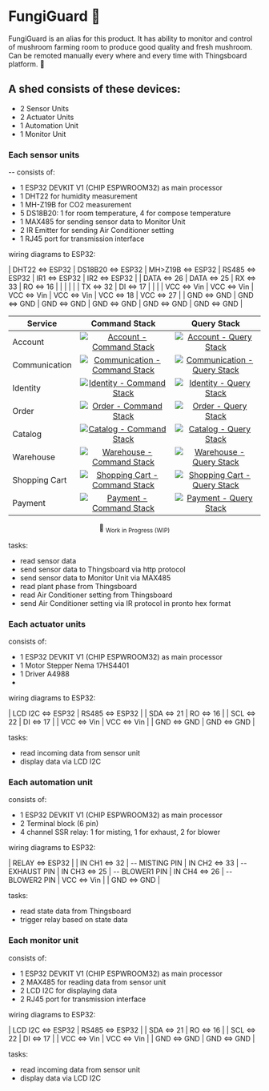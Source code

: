 # FungiGuard :mushroom:
FungiGuard is an alias for this product. It has ability to monitor and control of mushroom farming room to produce good quality and fresh mushroom. Can be remoted manually every where and every time with Thingsboard platform. :mushroom:

## A shed consists of these devices:

- 2 Sensor Units
- 2 Actuator Units 
- 1 Automation Unit
- 1 Monitor Unit

### Each sensor units

-- consists of:
- 1 ESP32 DEVKIT V1 (CHIP ESPWROOM32) as main processor
- 1 DHT22 for humidity measurement
- 1 MH-Z19B for CO2 measurement
- 5 DS18B20: 1 for room temperature, 4 for compose temperature
- 1 MAX485 for sending sensor data to Monitor Unit
- 2 IR Emitter for sending Air Conditioner setting 
- 1 RJ45 port for transmission interface

wiring diagrams to ESP32:

| DHT22 <=> ESP32 | DS18B20 <=> ESP32 | MH>Z19B <=> ESP32 | RS485 <=> ESP32 | IR1 <=> ESP32 | IR2 <=> ESP32 |
|  DATA <=> 26    |    DATA <=> 25    |      RX <=> 33    |    RO <=> 16    |               |               |
|                 |                   |      TX <=> 32    |    DI <=> 17    |               |               |
|   VCC <=> Vin   |     VCC <=> Vin   |     VCC <=> Vin   |   VCC <=> Vin   | VCC <=> 18    | VCC <=> 27    |
|   GND <=> GND   |     GND <=> GND   |     GND <=> GND   |   GND <=> GND   | GND <=> GND   | GND <=> GND   |

<div align="center">

| Service       |                                                                                                              Command Stack                                                                                                               |                                                                                                            Query Stack                                                                                                             | 
|---------------|:----------------------------------------------------------------------------------------------------------------------------------------------------------------------------------------------------------------------------------------:|:----------------------------------------------------------------------------------------------------------------------------------------------------------------------------------------------------------------------------------:|
| Account       |          [![Account - Command Stack](https://github.com/AntonioFalcaoJr/EventualShop/actions/workflows/account-command.yaml/badge.svg)](https://github.com/AntonioFalcaoJr/EventualShop/actions/workflows/account-command.yaml)          |          [![Account - Query Stack](https://github.com/AntonioFalcaoJr/EventualShop/actions/workflows/account-query.yaml/badge.svg)](https://github.com/AntonioFalcaoJr/EventualShop/actions/workflows/account-query.yaml)          |
| Communication | [![Communication - Command Stack](https://github.com/AntonioFalcaoJr/EventualShop/actions/workflows/communication-command.yaml/badge.svg)](https://github.com/AntonioFalcaoJr/EventualShop/actions/workflows/communication-command.yaml) | [![Communication - Query Stack](https://github.com/AntonioFalcaoJr/EventualShop/actions/workflows/communication-query.yaml/badge.svg)](https://github.com/AntonioFalcaoJr/EventualShop/actions/workflows/communication-query.yaml) |
| Identity      |        [![Identity - Command Stack](https://github.com/AntonioFalcaoJr/EventualShop/actions/workflows/identity-command.yaml/badge.svg)](https://github.com/AntonioFalcaoJr/EventualShop/actions/workflows/identity-command.yaml)         |        [![Identity - Query Stack](https://github.com/AntonioFalcaoJr/EventualShop/actions/workflows/identity-query.yaml/badge.svg)](https://github.com/AntonioFalcaoJr/EventualShop/actions/workflows/identity-query.yaml)         |
| Order         |             [![Order - Command Stack](https://github.com/AntonioFalcaoJr/EventualShop/actions/workflows/order-command.yaml/badge.svg)](https://github.com/AntonioFalcaoJr/EventualShop/actions/workflows/order-command.yaml)             |             [![Order - Query Stack](https://github.com/AntonioFalcaoJr/EventualShop/actions/workflows/order-query.yaml/badge.svg)](https://github.com/AntonioFalcaoJr/EventualShop/actions/workflows/order-query.yaml)             |
| Catalog       |          [![Catalog - Command Stack](https://github.com/AntonioFalcaoJr/EventualShop/actions/workflows/catalog-command.yaml/badge.svg)](https://github.com/AntonioFalcaoJr/EventualShop/actions/workflows/catalog-command.yaml)          |          [![Catalog - Query Stack](https://github.com/AntonioFalcaoJr/EventualShop/actions/workflows/catalog-query.yaml/badge.svg)](https://github.com/AntonioFalcaoJr/EventualShop/actions/workflows/catalog-query.yaml)          |
| Warehouse     |       [![Warehouse - Command Stack](https://github.com/AntonioFalcaoJr/EventualShop/actions/workflows/warehouse-command.yaml/badge.svg)](https://github.com/AntonioFalcaoJr/EventualShop/actions/workflows/warehouse-command.yaml)       |       [![Warehouse - Query Stack](https://github.com/AntonioFalcaoJr/EventualShop/actions/workflows/warehouse-query.yaml/badge.svg)](https://github.com/AntonioFalcaoJr/EventualShop/actions/workflows/warehouse-query.yaml)       |
| Shopping Cart | [![Shopping Cart - Command Stack](https://github.com/AntonioFalcaoJr/EventualShop/actions/workflows/shopping-cart-command.yaml/badge.svg)](https://github.com/AntonioFalcaoJr/EventualShop/actions/workflows/shopping-cart-command.yaml) | [![Shopping Cart - Query Stack](https://github.com/AntonioFalcaoJr/EventualShop/actions/workflows/shopping-cart-query.yaml/badge.svg)](https://github.com/AntonioFalcaoJr/EventualShop/actions/workflows/shopping-cart-query.yaml) |
| Payment       |          [![Payment - Command Stack](https://github.com/AntonioFalcaoJr/EventualShop/actions/workflows/payment-command.yaml/badge.svg)](https://github.com/AntonioFalcaoJr/EventualShop/actions/workflows/payment-command.yaml)          |          [![Payment - Query Stack](https://github.com/AntonioFalcaoJr/EventualShop/actions/workflows/payment-query.yaml/badge.svg)](https://github.com/AntonioFalcaoJr/EventualShop/actions/workflows/payment-query.yaml)          |

 :construction: <sub>Work in Progress (WIP)</sub>

</div>

tasks:
- read sensor data
- send sensor data to Thingsboard via http protocol
- send sensor data to Monitor Unit via MAX485
- read plant phase from Thingsboard
- read Air Conditioner setting from Thingsboard
- send Air Conditioner setting via IR protocol in pronto hex format

### Each actuator units

consists of:
- 1 ESP32 DEVKIT V1 (CHIP ESPWROOM32) as main processor
- 1 Motor Stepper Nema 17HS4401 
- 1 Driver A4988
- 

wiring diagrams to ESP32:

| LCD I2C <=> ESP32 | RS485 <=> ESP32 |
|     SDA <=> 21    |    RO <=> 16    |
|     SCL <=> 22    |    DI <=> 17    |
|     VCC <=> Vin   |   VCC <=> Vin   |
|     GND <=> GND   |   GND <=> GND   |

tasks:
- read incoming data from sensor unit
- display data via LCD I2C

### Each automation unit

consists of:
- 1 ESP32 DEVKIT V1 (CHIP ESPWROOM32) as main processor
- 2 Terminal block (6 pin)
- 4 channel SSR relay: 1 for misting, 1 for exhaust, 2 for blower

wiring diagrams to ESP32:

|  RELAY <=> ESP32  |
| IN CH1 <=> 32     | -- MISTING PIN
| IN CH2 <=> 33     | -- EXHAUST PIN
| IN CH3 <=> 25     | -- BLOWER1 PIN
| IN CH4 <=> 26     | -- BLOWER2 PIN
|    VCC <=> Vin    |
|    GND <=> GND    |

tasks:
- read state data from Thingsboard
- trigger relay based on state data

### Each monitor unit

consists of:
- 1 ESP32 DEVKIT V1 (CHIP ESPWROOM32) as main processor
- 2 MAX485 for reading data from sensor unit
- 2 LCD I2C for displaying data
- 2 RJ45 port for transmission interface

wiring diagrams to ESP32:

| LCD I2C <=> ESP32 | RS485 <=> ESP32 |
|     SDA <=> 21    |    RO <=> 16    |
|     SCL <=> 22    |    DI <=> 17    |
|     VCC <=> Vin   |   VCC <=> Vin   |
|     GND <=> GND   |   GND <=> GND   |

tasks:
- read incoming data from sensor unit
- display data via LCD I2C